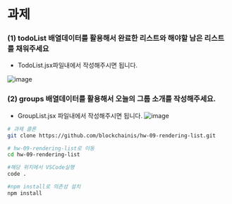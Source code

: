 # 과제

### (1) todoList 배열데이터를 활용해서 완료한 리스트와 해야할 남은 리스트를 채워주세요

- TodoList.jsx파일내에서 작성해주시면 됩니다.

![image](https://user-images.githubusercontent.com/114838716/194439728-483c7cee-d6c0-4ee7-aed0-0ffec9357c97.png)

### (2) groups 배열데이터를 활용해서 오늘의 그룹 소개를 작성해주세요.

- GroupList.jsx 파일내에서 작성해주시면 됩니다.
![image](https://user-images.githubusercontent.com/114838716/194439860-d789a6b5-3d4b-414a-af7f-91ea98f2ee13.png)

```bash
# 과제 클론
git clone https://github.com/blockchainis/hw-09-rendering-list.git

# hw-09-rendering-list로 이동
cd hw-09-rendering-list

#해당 위치에서 VSCode실행
code .

#npm install로 의존성 설치
npm install
```
